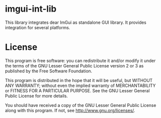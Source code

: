 imgui-int-lib
=============

This library integrates dear ImGui as standalone GUI library. It provides integration for several platforms.

License
=======

This program is free software: you can redistribute it and/or modify it under the terms of the GNU Lesser General Public License version 2 or 3 as published by the Free Software Foundation.

This program is distributed in the hope that it will be useful, but WITHOUT ANY WARRANTY; without even the implied warranty of MERCHANTABILITY or FITNESS FOR A PARTICULAR PURPOSE. See the GNU Lesser General Public License for more details.

You should have received a copy of the GNU Lesser General Public License along with this program. If not, see http://www.gnu.org/licenses/.
